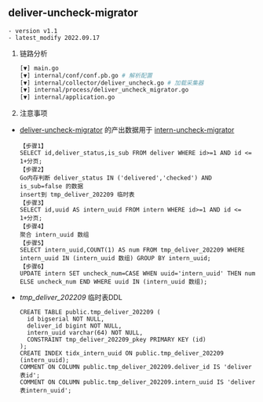## deliver-uncheck-migrator

```text
- version v1.1
- latest_modify 2022.09.17
```

1. 链路分析

    ```bash
    [▼] main.go
    [▼] internal/conf/conf.pb.go # 解析配置
    [▼] internal/collector/deliver_uncheck.go # 加载采集器
    [▼] internal/process/deliver_uncheck_migrator.go
    [▼] internal/application.go
    ```

2. 注意事项

- [deliver-uncheck-migrator](docs/intern_uncheck_migrator.md) 的产出数据用于 [intern-uncheck-migrator](docs/deliver_uncheck_migrator.md)
    ```text
    【步骤1】
    SELECT id,deliver_status,is_sub FROM deliver WHERE id>=1 AND id <= 1+分页;
    【步骤2】
    Go内存判断 deliver_status IN ('delivered','checked') AND is_sub=false 的数据
    insert到 tmp_deliver_202209 临时表
    【步骤3】
    SELECT id,uuid AS intern_uuid FROM intern WHERE id>=1 AND id <= 1+分页;
    【步骤4】
    聚合 intern_uuid 数组
    【步骤5】
    SELECT intern_uuid,COUNT(1) AS num FROM tmp_deliver_202209 WHERE intern_uuid IN (intern_uuid 数组) GROUP BY intern_uuid;
    【步骤6】
    UPDATE intern SET uncheck_num=CASE WHEN uuid='intern_uuid' THEN num ELSE uncheck_num END WHERE uuid IN (intern_uuid 数组);
    ```
- *tmp_deliver_202209* 临时表DDL

    ```postgresql
    CREATE TABLE public.tmp_deliver_202209 (
      id bigserial NOT NULL,
      deliver_id bigint NOT NULL,
      intern_uuid varchar(64) NOT NULL,
      CONSTRAINT tmp_deliver_202209_pkey PRIMARY KEY (id)
    );
    CREATE INDEX tidx_intern_uuid ON public.tmp_deliver_202209 (intern_uuid);
    COMMENT ON COLUMN public.tmp_deliver_202209.deliver_id IS 'deliver表id';
    COMMENT ON COLUMN public.tmp_deliver_202209.intern_uuid IS 'deliver表intern_uuid';
    ```
